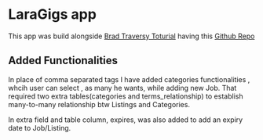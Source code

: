 # LaraGigs app

This app was build alongside [Brad Traversy Toturial](https://www.youtube.com/watch?v=MYyJ4PuL4pY) having this [Github Repo](https://github.com/bradtraversy/laragigs/tree/main)

## Added Functionalities
 In place of comma separated tags I have added categories functionalities , whcih user can select , as many he wants, while adding new Job. That required two extra tables(categories and terms_relationship) to establish many-to-many relationship btw Listings and Categories. 

 In extra field and table column, expires,  was also added to add an expiry date to Job/Listing.
